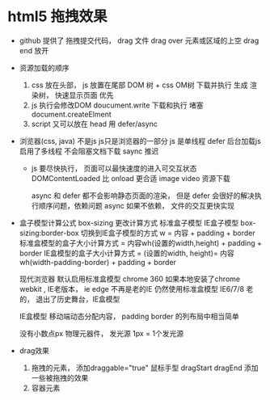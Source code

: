 # html5 拖拽效果

- github 提供了 拖拽提交代码，
drag 文件
drag over 元素或区域的上空
drag end 放开

- 资源加载的顺序
  1. css 放在头部， js 放置在尾部
      DOM 树 + css OM树 下载并执行 生成 渲染树， 快速显示页面
      优先
  2. js 执行会修改DOM doucument.write
     下载和执行 堵塞  document.createElment
  3. script 又可以放在 head   用 defer/async

- 浏览器(css, java) 不是js  js只是浏览器的一部分
    js 是单线程
     defer 后台加载js 启用了多线程  不会阻塞文档下载
     saync 推迟
  - js 要尽快执行， 页面可以最快速度的进入可交互状态
      DOMContentLoaded 比 onload  更合适 image video 资源下载  


    async 和 defer 都不会影响静态页面的渲染， 但是 defer 会很好的解决执行顺序问题，依赖问题
    async 如果不依赖， 文件的交互更快实现


- 盒子模型计算公式
    box-sizing  更改计算方式 标准盒子模型 IE盒子模型
    box-sizing:border-box  切换到IE盒子模型的方式 w = 内容 + padding + border
    标准盒模型的盒子大小计算方式 = 内容wh(设置的width,height) + padding + border
    IE盒模型的盒子大小计算方式 = (设置的width, height)= 内容wh(width-padding-border) + padding + border


    现代浏览器 默认启用标准盒模型 
    chrome  360 如果本地安装了chrome webkit , IE老版本， ie edge 不再是老的IE  仍然使用标准盒模型
    IE6/7/8 老的， 退出了历史舞台，IE盒模型

    IE盒模型 移动端动态分配内容， padding border 的列布局中相当简单
 
    没有小数点px  物理元器件， 发光源 1px = 1个发光源


- drag效果
    1. 拖拽的元素， 添加draggable="true"  鼠标手型
       dragStart dragEnd  添加一些被拖拽的效果
    2. 容器元素


     